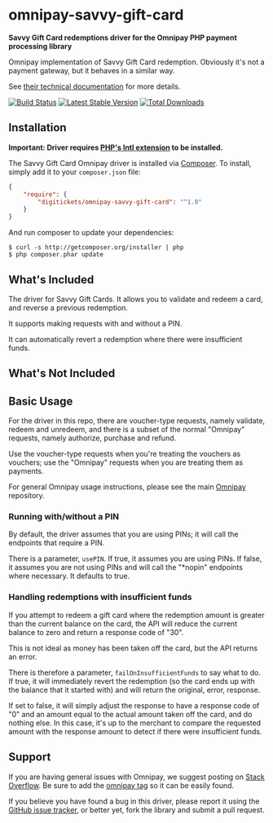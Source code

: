 # omnipay-savvy-gift-card

**Savvy Gift Card redemptions driver for the Omnipay PHP payment processing library**

Omnipay implementation of Savvy Gift Card redemption. Obviously it's not a payment gateway, but it behaves in a similar way.

See [their technical documentation](https://developer.savvyconnectdirect.net/) for more details.

[![Build Status](https://travis-ci.org/digitickets/omnipay-savvy-gift-card.png?branch=master)](https://travis-ci.org/digitickets/omnipay-savvy-gift-card)
[![Latest Stable Version](https://poser.pugx.org/digitickets/omnipay-savvy-gift-card/version.png)](https://packagist.org/packages/omnipay/savvy-gift-card)
[![Total Downloads](https://poser.pugx.org/digitickets/omnipay-savvy-gift-card/d/total.png)](https://packagist.org/packages/digitickets/omnipay-savvy-gift-card)

## Installation

**Important: Driver requires [PHP's Intl extension](http://php.net/manual/en/book.intl.php) to be installed.**

The Savvy Gift Card Omnipay driver is installed via [Composer](http://getcomposer.org/). To install, simply add it
to your `composer.json` file:

```json
{
    "require": {
        "digitickets/omnipay-savvy-gift-card": "^1.0"
    }
}
```

And run composer to update your dependencies:

    $ curl -s http://getcomposer.org/installer | php
    $ php composer.phar update

## What's Included

The driver for Savvy Gift Cards. It allows you to validate and redeem a card, and reverse a previous redemption.

It supports making requests with and without a PIN.

It can automatically revert a redemption where there were insufficient funds.

## What's Not Included


## Basic Usage

For the driver in this repo, there are voucher-type requests, namely validate, redeem and unredeem, and there is a subset of the normal "Omnipay" requests, namely authorize, purchase and refund.

Use the voucher-type requests when you're treating the vouchers as vouchers; use the "Omnipay" requests when you are treating them as payments.

For general Omnipay usage instructions, please see the main [Omnipay](https://github.com/omnipay/omnipay)
repository.

### Running with/without a PIN

By default, the driver assumes that you are using PINs; it will call the endpoints that require a PIN.

There is a parameter, ```usePIN```. If true, it assumes you are using PINs. If false, it assumes you are not using PINs and will call the "*nopin" endpoints where necessary. It defaults to true.

### Handling redemptions with insufficient funds

If you attempt to redeem a gift card where the redemption amount is greater than the current balance on the card, the API will reduce the current balance to zero and return a response code of "30".

This is not ideal as money has been taken off the card, but the API returns an error.

There is therefore a parameter, ```failOnInsufficientFunds``` to say what to do. If true, it will immediately revert the redemption (so the card ends up with the balance that it started with) and will return the original, error, response.

If set to false, it will simply adjust the response to have a response code of "0" and an amount equal to the actual amount taken off the card, and do nothing else. In this case, it's up to the merchant to compare the requested amount with the response amount to detect if there were insufficient funds.

## Support

If you are having general issues with Omnipay, we suggest posting on
[Stack Overflow](http://stackoverflow.com/). Be sure to add the
[omnipay tag](http://stackoverflow.com/questions/tagged/omnipay) so it can be easily found.

If you believe you have found a bug in this driver, please report it using the [GitHub issue tracker](https://github.com/digitickets/omnipay-savvy-gift-card/issues),
or better yet, fork the library and submit a pull request.
